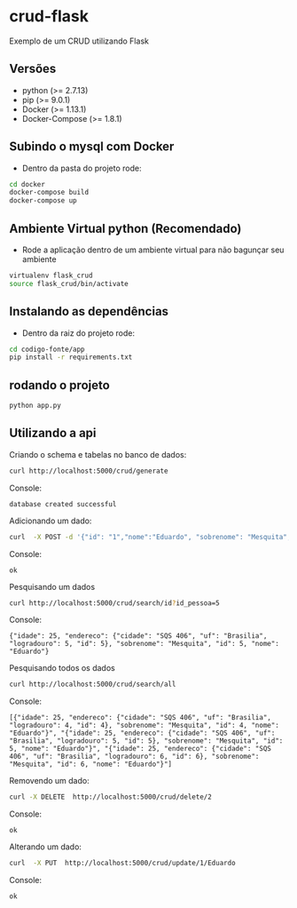 # crud-flask
Exemplo de um CRUD utilizando Flask

## Versões

- python (>= 2.7.13)
- pip (>= 9.0.1)
- Docker (>= 1.13.1)
- Docker-Compose (>= 1.8.1)

## Subindo o mysql com Docker

- Dentro da pasta do projeto rode:

```bash
cd docker
docker-compose build
docker-compose up
```
## Ambiente Virtual python (Recomendado)

- Rode a aplicação dentro de um ambiente virtual para não bagunçar seu ambiente

```bash
virtualenv flask_crud
source flask_crud/bin/activate
```
## Instalando as dependências

- Dentro da raiz do projeto rode:
```bash
cd codigo-fonte/app
pip install -r requirements.txt
```

## rodando o projeto

```bash
python app.py 
```

## Utilizando a api

Criando o schema e tabelas no banco de dados:
```bash
curl http://localhost:5000/crud/generate
```
Console:
```console
database created successful
```
  Adicionando um dado:
  ```bash
  curl  -X POST -d '{"id": "1","nome":"Eduardo", "sobrenome": "Mesquita", "idade": "25", "endereco": {"id": "1", "logradouro": "SQS 406", "cidade": "Brasilia", "uf": "DF" } }' http://localhost:5000/crud/add
  ```
  Console:
  ```console
  ok
  ```
  Pesquisando um dados
  ```bash
  curl http://localhost:5000/crud/search/id?id_pessoa=5
  ```
  Console:
  ```console
  {"idade": 25, "endereco": {"cidade": "SQS 406", "uf": "Brasilia", "logradouro": 5, "id": 5}, "sobrenome": "Mesquita", "id": 5, "nome": "Eduardo"}
  ```
   Pesquisando todos os dados
  ```bash
  curl http://localhost:5000/crud/search/all
  ```
  Console:
  ```console
  [{"idade": 25, "endereco": {"cidade": "SQS 406", "uf": "Brasilia", "logradouro": 4, "id": 4}, "sobrenome": "Mesquita", "id": 4, "nome": "Eduardo"}", "{"idade": 25, "endereco": {"cidade": "SQS 406", "uf": "Brasilia", "logradouro": 5, "id": 5}, "sobrenome": "Mesquita", "id": 5, "nome": "Eduardo"}", "{"idade": 25, "endereco": {"cidade": "SQS 406", "uf": "Brasilia", "logradouro": 6, "id": 6}, "sobrenome": "Mesquita", "id": 6, "nome": "Eduardo"}"]
  ```
Removendo um dado:
  ```bash
  curl -X DELETE  http://localhost:5000/crud/delete/2
  ```
  Console:
  ```console
  ok
 ```
Alterando um dado:
  ```bash
  curl  -X PUT  http://localhost:5000/crud/update/1/Eduardo
  ```
  Console:
  ```console
  ok
 ```
